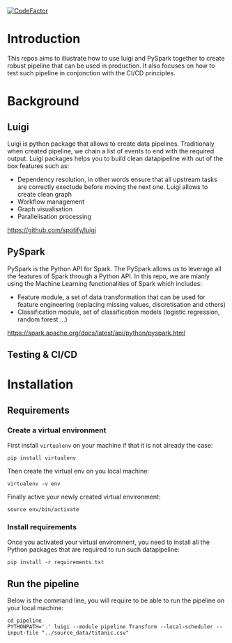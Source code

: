 [![CodeFactor](https://www.codefactor.io/repository/github/aalepere/luigi_spark_flask_cicd/badge)](https://www.codefactor.io/repository/github/aalepere/luigi_spark_flask_cicd)


# Introduction
This repos aims to illustrate how to use luigi and PySpark together to create robust pipeline that can be used in production. It also focuses on how to test such pipeline in conjonction with the CI/CD principles.

# Background
## Luigi
Luigi is python package that allows to create data pipelines. Traditionaly when created pipeline, we chain a list of events to end with the required output. 
Luigi packages helps you to build clean datapipeline with out of the box features such as:
- Dependency resolution, in other words ensure that all upstream tasks are correctly exectude before moving the next one. Luigi allows to create clean graph
- Workflow management
- Graph visualisation
- Parallelisation processing

https://github.com/spotify/luigi

## PySpark
PySpark is the Python API for Spark. The PySpark allows us to leverage all the features of Spark through a Python API. 
In this repo, we are mianly using the Machine Learning functionalities of Spark which includes:
- Feature module, a set of data transformation that can be used for feature engineering (replacing missing values, discretisation and others)
- Classification module, set of classification models (logistic regression, random forest ...)

https://spark.apache.org/docs/latest/api/python/pyspark.html

## Testing & CI/CD

# Installation
## Requirements
### Create a virtual environment
First install `virtualenv` on your machine if that it is not already the case:
```shell
pip install virtualenv
```
Then create the virtual env on you local machine:
```shell
virtualenv -v env
```
Finally active your newly created virtual environment:
```shell
source env/bin/activate
```
### Install requirements
Once you activated your virtual enviromnent, you need to install all the Python packages that are required to run such datapipeline:
```shell
pip install -r requirements.txt
```
## Run the pipeline
Below is the command line, you will require to be able to run the pipeline on your local machine:
```shell
cd pipeline
PYTHONPATH='.' luigi --module pipeline Transform --local-scheduler --input-file "../source_data/titanic.csv"
```

